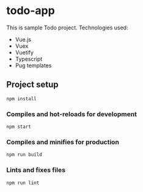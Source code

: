 # todo-app

This is sample Todo project.
Technologies used:

- Vue.js
- Vuex
- Vuetify
- Typescript
- Pug templates

## Project setup
```
npm install
```

### Compiles and hot-reloads for development
```
npm start
```

### Compiles and minifies for production
```
npm run build
```

### Lints and fixes files
```
npm run lint
```

